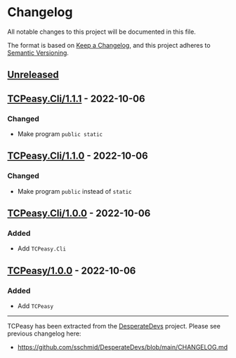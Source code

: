 # Changelog
All notable changes to this project will be documented in this file.

The format is based on [Keep a Changelog](https://keepachangelog.com/en/1.0.0/),
and this project adheres to [Semantic Versioning](https://semver.org/spec/v2.0.0.html).

## [Unreleased]

## [TCPeasy.Cli/1.1.1] - 2022-10-06
### Changed
- Make program `public static`

## [TCPeasy.Cli/1.1.0] - 2022-10-06
### Changed
- Make program `public` instead of `static`

## [TCPeasy.Cli/1.0.0] - 2022-10-06
### Added
- Add `TCPeasy.Cli`

## [TCPeasy/1.0.0] - 2022-10-06
### Added
- Add `TCPeasy`

--------------------------------------------------------------------------------

TCPeasy has been extracted from the [DesperateDevs](https://github.com/sschmid/DesperateDevs) project.
Please see previous changelog here:
- https://github.com/sschmid/DesperateDevs/blob/main/CHANGELOG.md

[Unreleased]: https://github.com/sschmid/TCPeasy/compare/TCPeasy.Cli/1.1.1...HEAD
[TCPeasy.Cli/1.1.1]: https://github.com/sschmid/TCPeasy/compare/TCPeasy.Cli/1.1.0...TCPeasy.Cli/1.1.1
[TCPeasy.Cli/1.1.0]: https://github.com/sschmid/TCPeasy/compare/TCPeasy.Cli/1.0.0...TCPeasy.Cli/1.1.0
[TCPeasy.Cli/1.0.0]: https://github.com/sschmid/TCPeasy/releases/tag/TCPeasy.Cli/1.0.0
[TCPeasy/1.0.0]: https://github.com/sschmid/TCPeasy/releases/tag/TCPeasy/1.0.0
